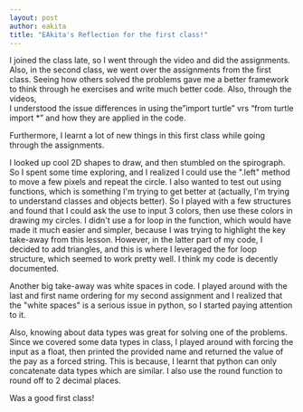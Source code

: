 ```yaml
---
layout: post
author: eakita
title: "EAkita's Reflection for the first class!"
---
```


I joined the class late, so I went through the video and did the assignments. Also, in the second class, we went over the assignments from the first class. Seeing how others solved the problems gave me a better framework to think through he exercises and write much better code. Also, through the videos,  
I understood the issue differences in using the”import turtle” vrs “from turtle import *” and how they are applied in the code. 

Furthermore, I learnt a lot of new things in this first class while going through the assignments. 

I looked up cool 2D shapes to draw, and then stumbled on the spirograph. So I spent some time exploring, and I realized I could use the ".left" method to move a few pixels and repeat the circle. I also wanted to test out using functions, which is something I'm trying to get better at (actually, I'm trying to understand classes and objects better). So I played with a few structures and found that I could ask the use to input 3 colors, then use these colors in drawing my circles. I didn't use a for loop in the function, which would have made it much easier and simpler, because I was trying to highlight the key take-away from this lesson. However, in the latter part of my code, I decided to add triangles, and this is where I leveraged the for loop structure, which seemed to work pretty well. I think my code is decently documented. 

Another big take-away was white spaces in code. I played around with the last and first name ordering for my second assignment and I realized that the "white spaces" is a serious issue in python, so I started paying attention to it.

Also, knowing about data types was great for solving one of the problems. Since we covered some data types in class, I played around with forcing the input as a float, then printed the provided name and returned the value of the pay as a forced string. This is because, I learnt that python can only concatenate data types which are similar. I also use the round function to round off to 2 decimal places. 

Was a good first class! 

 

